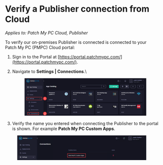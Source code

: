 # Verify a Publisher connection from Cloud

_Applies to: Patch My PC Cloud, Publisher_

To verify our on-premises Publisher is connected is connected to your Patch My PC (PMPC) Cloud portal:

1. Sign in to the Portal at [https://portal.patchmypc.com/](https://portal.patchmypc.com/).
2.  Navigate to **Settings | Connections**.\


    <figure><img src="../../../_images/gitbook/image%20%28639%29.png" alt="Navigating to “Settings | Connections”" width="563"><figcaption></figcaption></figure>
3. Verify the name you entered when connecting the Publisher to the portal is shown. For example **Patch My PC Custom Apps**.

<figure><img src="../../../_images/gitbook/image%20%282598%29.png" alt="“Connections” screen showing the Publisher connection" width="563"><figcaption></figcaption></figure>
